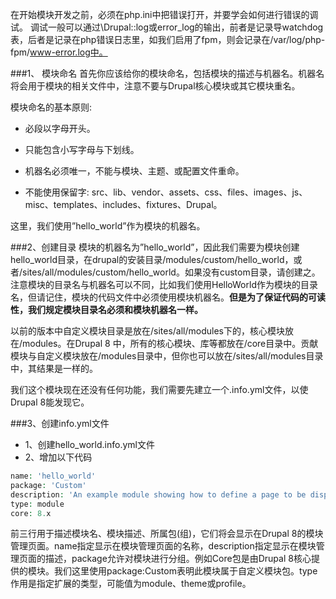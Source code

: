 在开始模块开发之前，必须在php.ini中把错误打开，并要学会如何进行错误的调试。
调试一般可以通过\Drupal::log或error_log的输出，前者是记录导watchdog表，后者是记录在php错误日志里，如我们启用了fpm，则会记录在/var/log/php-fpm/www-error.log中。

###1、 模块命名
首先你应该给你的模块命名，包括模块的描述与机器名。机器名将会用于模块的相关文件中，注意不要与Drupal核心模块或其它模块重名。

模块命名的基本原则:

* 必段以字母开头。

* 只能包含小写字母与下划线。

* 机器名必须唯一，不能与模块、主题、或配置文件重命。

* 不能使用保留字: src、lib、vendor、assets、css、files、images、js、misc、templates、includes、fixtures、Drupal。

这里，我们使用”hello_world”作为模块的机器名。

###2、创建目录
模块的机器名为”hello_world”，因此我们需要为模块创建hello_world目录，在drupal的安装目录/modules/custom/hello_world，或者/sites/all/modules/custom/hello_world。如果没有custom目录，请创建之。注意模块的目录名与机器名可以不同，比如我们使用HelloWorld作为模块的目录名，但请记住，模块的代码文件中必须使用模块机器名。**但是为了保证代码的可读性，我们规定模块目录名必须和模块机器名一样。**

以前的版本中自定义模块目录是放在/sites/all/modules下的，核心模块放在/modules。在Drupal 8 中，所有的核心模块、库等都放在/core目录中。贡献模块与自定义模块放在/modules目录中，但你也可以放在/sites/all/modules目录中，其结果是一样的。

我们这个模块现在还没有任何功能，我们需要先建立一个.info.yml文件，以使Drupal 8能发现它。

###3、创建info.yml文件
* 1、创建hello_world.info.yml文件
* 2、增加以下代码
```php
name: 'hello_world'
package: 'Custom'
description: 'An example module showing how to define a page to be displayed at a given URL.'
type: module
core: 8.x
```
前三行用于描述模块名、模块描述、所属包(组)，它们将会显示在Drupal 8的模块管理页面。name指定显示在模块管理页面的名称，description指定显示在模块管理页面的描述，package允许对模块进行分组。例如Core包是由Drupal 8核心提供的模块。我们这里使用package:Custom表明此模块属于自定义模块包。type作用是指定扩展的类型，可能值为module、theme或profile。